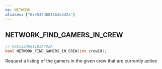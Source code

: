 ```yaml
---
ns: NETWORK
aliases: ["0xe532d6811b3a4d2a"]
---
```

## NETWORK_FIND_GAMERS_IN_CREW

```c
// 0xE532D6811B3A4D2A
bool NETWORK_FIND_GAMERS_IN_CREW(int crewId);
```

Request a listing of the gamers in the given crew that are currently active

